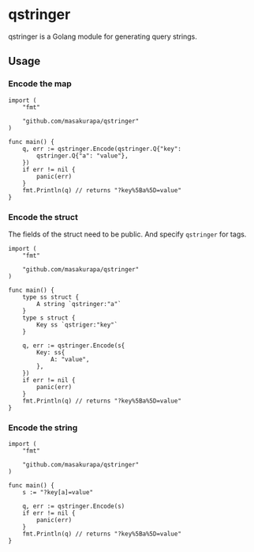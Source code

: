 # qstringer

qstringer is a Golang module for generating query strings.

## Usage

### Encode the map

```
import (
	"fmt"

	"github.com/masakurapa/qstringer"
)

func main() {
	q, err := qstringer.Encode(qstringer.Q{"key":
		qstringer.Q{"a": "value"},
	})
	if err != nil {
		panic(err)
	}
	fmt.Println(q) // returns "?key%5Ba%5D=value"
}
```

### Encode the struct

The fields of the struct need to be public.
And specify `qstringer` for tags.

```
import (
	"fmt"

	"github.com/masakurapa/qstringer"
)

func main() {
	type ss struct {
		A string `qstringer:"a"`
	}
	type s struct {
		Key ss `qstriger:"key"`
	}

	q, err := qstringer.Encode(s{
		Key: ss{
			A: "value",
		},
	})
	if err != nil {
		panic(err)
	}
	fmt.Println(q) // returns "?key%5Ba%5D=value"
}
```

### Encode the string

```
import (
	"fmt"

	"github.com/masakurapa/qstringer"
)

func main() {
	s := "?key[a]=value"

	q, err := qstringer.Encode(s)
	if err != nil {
		panic(err)
	}
	fmt.Println(q) // returns "?key%5Ba%5D=value"
}
```
